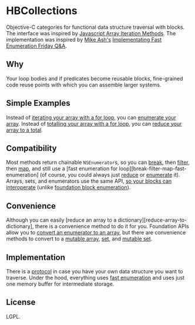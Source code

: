 HBCollections
=============
Objective-C categories for functional data structure traversal with blocks.  The interface was inspired by [Javascript Array Iteration Methods][javascript-array-iteration-methods].  The implementation was inspired by [Mike Ash's][mikeash] [Implementating Fast Enumeration Friday Q&A][implementing-fast-enumeration-qa].

Why
---
Your loop bodies and if predicates become reusable blocks, fine-grained code reuse points with which you can assemble larger systems.

Simple Examples
---------------
Instead of [iterating your array with a for loop][iterating-array-for], you can [enumerate your array][enumerate-array].
Instead of [totalling your array with a for loop][totalling-array-for], you can [reduce your array to a total][reduce-array-total].

Compatibility
-------------
Most methods return chainable `NSEnumerator`s, so you can [break][], then [filter][break-filter], then [map][break-filter-map], and still use a [fast enumeration for loop][break-filter-map-fast-enumeration] (of course, you could always just [reduce][break-filter-map-reduce] or [enumerate][break-filter-map-enumerate] it).
Arrays, sets, and enumerators use the same API, [so your blocks can interoperate][array-set-enumerator-share-block] (unlike [foundation block enumeration][foundation-block-no-share]).

Convenience
-----------
Although you can easily [reduce an array to a dictionary][reduce-array-to-dictionary], there is a convenience method to do it for you.
Foundation APIs allow you to [convert an enumerator to an array][enumerator-to-array], but there are convenience methods to convert to a [mutable array][enumerator-to-mutable-array], [set][enumerator-to-mutable-set], and [mutable set][enumerator-to-mutable-set].

Implementation
--------------
There is a [protocol][HBCollection-h] in case you have your own data structure you want to traverse. Under the hood, everything uses [fast enumeration][fast-enumeration] and uses just one memory buffer for intermediate storage.

License
-------
LGPL.

[javascript-array-iteration-methods]:https://developer.mozilla.org/en/JavaScript/Reference/Global_Objects/Array#Iteration_methods
[mikeash]:https://github.com/mikeash
[implementing-fast-enumeration-qa]:http://www.mikeash.com/pyblog/friday-qa-2010-04-16-implementing-fast-enumeration.html
[iterating-array-for]:http://example.com
[enumerate-array]:http://example.com
[totalling-array-for]:http://example.com
[reduce-array-total]:http://example.com
[break]:http://example.com
[break-filter]:http://example.com
[break-filter-map]:http://example.com
[break-filter-map-reduce]:http://example.com
[break-filter-map-enumerate]:http://example.com
[array-set-enumerator-share-block]:http://example.com
[foundation-block-no-share]:http://example.com
[enumerator-to-array]:http://developer.apple.com/library/mac/#documentation/cocoa/reference/foundation/Classes/NSEnumerator_Class/Reference/Reference.html#//apple_ref/occ/instm/NSEnumerator/allObjects
[enumerator-to-mutable-array]:http://example.com
[enumerator-to-set]:http://example.com
[enumerator-to-mutable-set]:http://example.com
[HBCollection-h]:http://example.com
[fast-enumeration]:http://developer.apple.com/library/mac/#documentation/cocoa/Conceptual/ObjectiveC/Chapters/ocFastEnumeration.html
